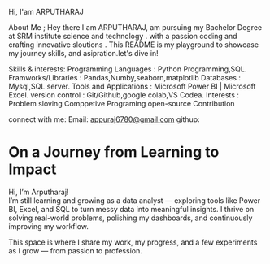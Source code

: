 Hi, I'am ARPUTHARAJ

About Me ;
Hey there I'am ARPUTHARAJ, am pursuing my Bachelor Degree  at SRM institute science and technology . with a passion coding and crafting innovative sloutions . This README is my playground to showcase my journey skills, and asipration.let's dive in!

Skills & interests:
Programming Languages : Python Programming,SQL.
Framworks/Libraries : Pandas,Numby,seaborn,matplotlib
Databases : Mysql,SQL server.
Tools and Applications : Microsoft Power BI | Microsoft Excel.
version control : Git/Github,google colab,VS Codea.
Interests : Problem sloving Comppetive Programing open-source Contribution

connect with me:
Email: appuraj6780@gmail.com
githup:

# On a Journey from Learning to Impact

Hi, I’m Arputharaj!  
I’m still learning and growing as a data analyst — exploring tools like Power BI, Excel, and SQL to turn messy data into meaningful insights. I thrive on solving real-world problems, polishing my dashboards, and continuously improving my workflow.

This space is where I share my work, my progress, and a few experiments as I grow — from passion to profession.
